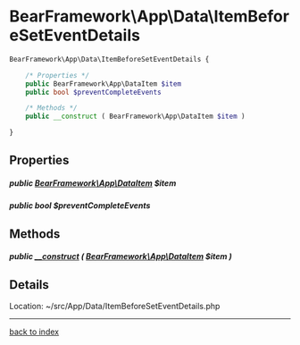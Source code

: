 # BearFramework\App\Data\ItemBeforeSetEventDetails

```php
BearFramework\App\Data\ItemBeforeSetEventDetails {

	/* Properties */
	public BearFramework\App\DataItem $item
	public bool $preventCompleteEvents

	/* Methods */
	public __construct ( BearFramework\App\DataItem $item )

}
```

## Properties

##### public [BearFramework\App\DataItem](bearframework.app.dataitem.class.md) $item

##### public bool $preventCompleteEvents

## Methods

##### public [__construct](bearframework.app.data.itembeforeseteventdetails.__construct.method.md) ( [BearFramework\App\DataItem](bearframework.app.dataitem.class.md) $item )

## Details

Location: ~/src/App/Data/ItemBeforeSetEventDetails.php

---

[back to index](index.md)

